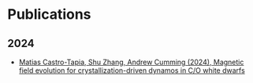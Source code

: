 # Publications

## 2024
- [Matias Castro-Tapia, Shu Zhang, Andrew Cumming (2024), Magnetic field evolution for crystallization-driven dynamos in C/O white dwarfs](https://arxiv.org/abs/2406.01807)

